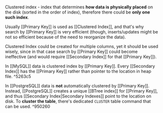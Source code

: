 Clustered index - index that determines **how data is physically placed** on the disk (sorted in the order of index), therefore there could be **only one such index**.

Usually [[Primary Key]] is used as [[Clustered Index]], and that's why search by [[Primary Key]] is very efficient (though, inserts/updates might be not so efficient because of the need to reorganize the data).

Clustered Index could be created for multiple columns, yet it should be used wisely, since in that case search by [[Primary Key]] could become ineffective (and would require [[Secondary Index]] for that [[Primary Key]]).

In [[MySQL]] data is clustered index by [[Primary Key]]. Every [[Secondary Index]] has the [[Primary Key]] rather than pointer to the location in heap file. ^5263c5

In [[PostgreSQL]] data is **not** automatically clustered by [[Primary Key]]. Instead, [[PostgreSQL]] creates a unique [[BTree index]] for [[Primary Key]], and thus [[Secondary Index|Secondary Indexes]] point to the location on disk. To **cluster the table**, there's dedicated `CLUSTER` table command that can be used. ^950260

